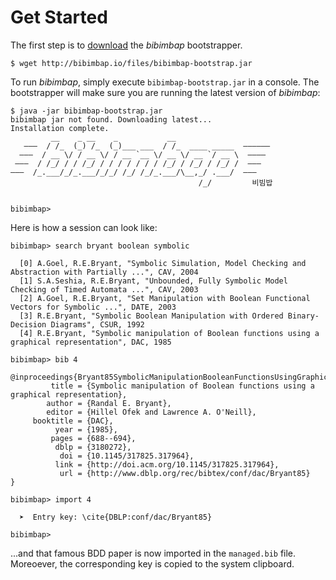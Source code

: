 Get Started
===========

The first step is to <a href="/downloads">download</a> the *bibimbap*
bootstrapper.

    $ wget http://bibimbap.io/files/bibimbap-bootstrap.jar

To run *bibimbap*, simply execute `bibimbap-bootstrap.jar` in a console. The
bootstrapper will make sure you are running the latest version of *bibimbap*:

    $ java -jar bibimbap-bootstrap.jar
    bibimbap jar not found. Downloading latest...
    Installation complete.
             __    _ __    _           __
       ———  / /_  (_) /_  (_)___ ___  / /_  ____ _____  ——————
      ———  / __ \/ / __ \/ / __ `__ \/ __ \/ __ `/ __ \  ————
     ———  / /_/ / / /_/ / / / / / / / /_/ / /_/ / /_/ /  ———
    ———  /_.___/_/_.___/_/_/ /_/ /_/_.___/\__,_/ .___/  ———
                                              /_/         비빔밥
    
    
    bibimbap>

Here is how a session can look like:

    bibimbap> search bryant boolean symbolic
    
      [0] A.Goel, R.E.Bryant, "Symbolic Simulation, Model Checking and Abstraction with Partially ...", CAV, 2004
      [1] S.A.Seshia, R.E.Bryant, "Unbounded, Fully Symbolic Model Checking of Timed Automata ...", CAV, 2003
      [2] A.Goel, R.E.Bryant, "Set Manipulation with Boolean Functional Vectors for Symbolic ...", DATE, 2003
      [3] R.E.Bryant, "Symbolic Boolean Manipulation with Ordered Binary-Decision Diagrams", CSUR, 1992
      [4] R.E.Bryant, "Symbolic manipulation of Boolean functions using a graphical representation", DAC, 1985
    
    bibimbap> bib 4
    
    @inproceedings{Bryant85SymbolicManipulationBooleanFunctionsUsingGraphical,
             title = {Symbolic manipulation of Boolean functions using a graphical representation},
            author = {Randal E. Bryant},
            editor = {Hillel Ofek and Lawrence A. O'Neill},
         booktitle = {DAC},
              year = {1985},
             pages = {688--694},
              dblp = {3180272},
               doi = {10.1145/317825.317964},
              link = {http://doi.acm.org/10.1145/317825.317964},
               url = {http://www.dblp.org/rec/bibtex/conf/dac/Bryant85}
    }
    
    bibimbap> import 4
    
      ➤  Entry key: \cite{DBLP:conf/dac/Bryant85}
    
    bibimbap>

...and that famous BDD paper is now imported in the `managed.bib` file.
Moreoever, the corresponding key is copied to the system clipboard.
